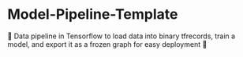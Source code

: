 # Model-Pipeline-Template
:rocket: Data pipeline in Tensorflow to load data into binary tfrecords, train a model, and export it as a frozen graph for easy deployment :rocket:
